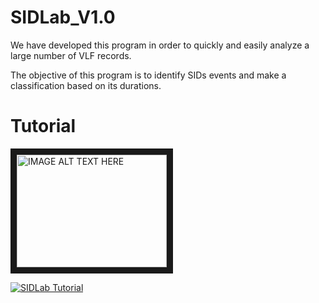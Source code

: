 # SIDLab_V1.0

We have developed this program in order to quickly and easily analyze a large number of VLF records. 

The objective of this program is to identify SIDs events and make a classification based on its durations.

# Tutorial

<a href="http://www.youtube.com/watch?feature=player_embedded&v=LXX8Cx7cMHA
" target="_blank"><img src="http://img.youtube.com/vi/LXX8Cx7cMHA/0.jpg" 
alt="IMAGE ALT TEXT HERE" width="240" height="180" border="10" /></a>

[![SIDLab Tutorial](https://img.youtube.com/vi/LXX8Cx7cMHA/0.jpg)](https://www.youtube.com/watch?v=LXX8Cx7cMHA)
